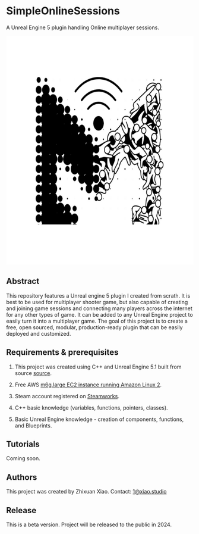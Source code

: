 # SimpleOnlineSessions
 A Unreal Engine 5 plugin handling Online multiplayer sessions.

<p align="center">
  <img width="670" height="615" src="https://github.com/Underwater008/SimpleOnlineSessions/blob/main/MLogo.png">
</p>


## Abstract

This repository features a Unreal engine 5 plugin I created from scrath. It is best to be used for multiplayer shooter game, but also capable of creating and joining game sessions and connecting many players across the internet for any other types of game. It can be added to any Unreal Engine project to easily turn it into a multiplayer game. The goal of this project is to create a free, open sourced, modular, production-ready plugin that can be easily deployed and customized.

## Requirements & prerequisites

1. This project was created using C++ and Unreal Engine 5.1 built from source [source]([url](https://github.com/EpicGames/UnrealEngine/tree/release)).

2. Free AWS [m6g.large EC2 instance running Amazon Linux 2]([url](https://aws.amazon.com/ec2/graviton/)).


3. Steam account registered on [Steamworks]([url](https://partner.steamgames.com/)).

4. C++ basic knowledge (variables, functions, pointers, classes).

5. Basic Unreal Engine knowledge - creation of components, functions, and Blueprints.

## Tutorials

Coming soon.

## Authors

This project was created by Zhixuan Xiao.
Contact: 1@xiao.studio

## Release

This is a beta version.
Project will be released to the public in 2024.
